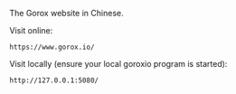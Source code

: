 The Gorox website in Chinese.

Visit online:

    https://www.gorox.io/

Visit locally (ensure your local goroxio program is started):

    http://127.0.0.1:5080/
